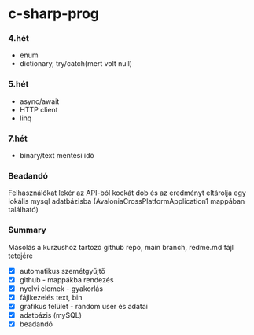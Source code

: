 # c-sharp-prog
### 4.hét
- enum
- dictionary, try/catch(mert volt null)
### 5.hét
- async/await
- HTTP client
- linq
### 7.hét
- binary/text mentési idő
### Beadandó
Felhasználókat lekér az API-ból kockát dob és az eredményt eltárolja egy lokális mysql adatbázisba
(AvaloniaCrossPlatformApplication1  mappában található)
### Summary
Másolás a kurzushoz tartozó github repo, main branch, redme.md fájl tetejére
- [x] automatikus szemétgyűjtő
- [x] github - mappákba rendezés
- [x] nyelvi elemek - gyakorlás
- [x] fájlkezelés text, bin
- [x] grafikus felület - random user és adatai
- [x] adatbázis (mySQL)
- [x] beadandó
